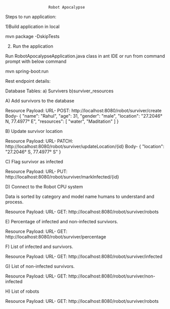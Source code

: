                        Robot Apocalypse


Steps to run application:

1)Build application in local

   mvn package -DskipTests

2) Run the application

Run RobotApocalypseApplication.java class in ant IDE or run from command prompt with below command

mvn spring-boot:run

Rest endpoint details:

Database Tables: a) Survivers b)surviver_resources

A)	Add survivors to the database

Resource Payload: 
URL- POST: http://localhost:8080/robot/surviver/create
Body- {
    "name": "Rahul",
    "age": 31,
    "gender": "male",
    "location": "27.2046° N, 77.4977° E",
    "resources": [
        "water",
        "Maditation"
    ]
}


B)	Update survivor location

Resource Payload: 
URL- PATCH: http://localhost:8080/robot/surviver/updateLocation/{id} 
Body- 
     {
    "location": "27.2046° S, 77.4977° S"
  }

C)	 Flag survivor as infected

Resource Payload: 
URL- PUT: http://localhost:8080/robot/surviver/markInfected/{id} 



D)	 Connect to the Robot CPU system

Data is sorted by category and model name humans to understand and process.

Resource Payload: 
URL- GET: http://localhost:8080/robot/surviver/robots 


E)	Percentage of infected and non-infected survivors. 

Resource Payload: 
URL- GET: http://localhost:8080/robot/surviver/percentage 


F)	List of infected and survivors. 

Resource Payload: 
URL- GET: http://localhost:8080/robot/surviver/infected 


G)	List of non-infected survivors. 

Resource Payload: 
URL- GET: http://localhost:8080/robot/surviver/non-infected 


H)	List of robots 

Resource Payload: 
URL- GET: http://localhost:8080/robot/surviver/robots 
